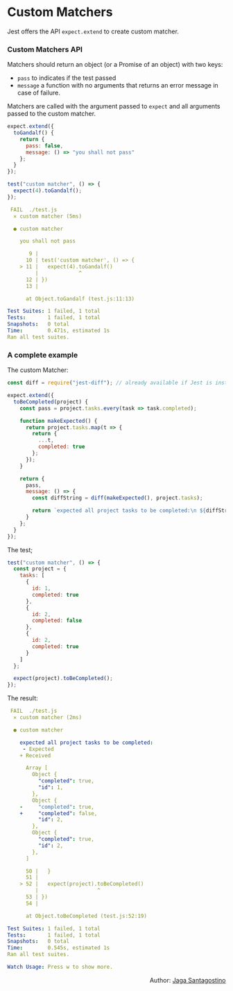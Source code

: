 # Custom Matchers

Jest offers the API `expect.extend` to create custom matcher.

### Custom Matchers API

Matchers should return an object (or a Promise of an object) with two keys:

- `pass` to indicates if the test passed
- `message` a function with no arguments that returns an error message in case of failure.

Matchers are called with the argument passed to `expect` and all arguments passed to the custom matcher.

```js
expect.extend({
  toGandalf() {
    return {
      pass: false,
      message: () => "you shall not pass"
    };
  }
});

test("custom matcher", () => {
  expect(4).toGandalf();
});
```

```yaml
 FAIL  ./test.js
  ✕ custom matcher (5ms)

  ● custom matcher

    you shall not pass

       9 |
      10 | test('custom matcher', () => {
    > 11 |   expect(4).toGandalf()
         |             ^
      12 | })
      13 |

      at Object.toGandalf (test.js:11:13)

Test Suites: 1 failed, 1 total
Tests:       1 failed, 1 total
Snapshots:   0 total
Time:        0.471s, estimated 1s
Ran all test suites.
```

### A complete example

The custom Matcher:

```js
const diff = require("jest-diff"); // already available if Jest is installed

expect.extend({
  toBeCompleted(project) {
    const pass = project.tasks.every(task => task.completed);

    function makeExpected() {
      return project.tasks.map(t => {
        return {
          ...t,
          completed: true
        };
      });
    }

    return {
      pass,
      message: () => {
        const diffString = diff(makeExpected(), project.tasks);

        return `expected all project tasks to be completed:\n ${diffString}`;
      }
    };
  }
});
```

The test;

```js
test("custom matcher", () => {
  const project = {
    tasks: [
      {
        id: 1,
        completed: true
      },
      {
        id: 2,
        completed: false
      },
      {
        id: 2,
        completed: true
      }
    ]
  };

  expect(project).toBeCompleted();
});
```

The result:

```yaml
 FAIL  ./test.js
  ✕ custom matcher (2ms)

  ● custom matcher

    expected all project tasks to be completed:
     - Expected
    + Received

      Array [
        Object {
          "completed": true,
          "id": 1,
        },
        Object {
    -     "completed": true,
    +     "completed": false,
          "id": 2,
        },
        Object {
          "completed": true,
          "id": 2,
        },
      ]

      50 |   }
      51 |
    > 52 |   expect(project).toBeCompleted()
         |                   ^
      53 | })
      54 |

      at Object.toBeCompleted (test.js:52:19)

Test Suites: 1 failed, 1 total
Tests:       1 failed, 1 total
Snapshots:   0 total
Time:        0.545s, estimated 1s
Ran all test suites.

Watch Usage: Press w to show more.
```

<p style='text-align: right;'>Author: <a href="../about-us.md#jaga-santagostino">Jaga Santagostino</a></p>
